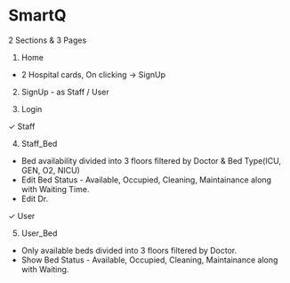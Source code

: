 # SmartQ

2 Sections & 3 Pages

1. Home
- 2 Hospital cards, On clicking -> SignUp

2. SignUp - as Staff / User

3. Login


✓ Staff

4. Staff_Bed 
- Bed availability divided into 3 floors filtered by Doctor & Bed Type(ICU, GEN, O2, NICU)
- Edit Bed Status - Available, Occupied, Cleaning, Maintainance along with Waiting Time.
- Edit Dr. 


✓ User

5. User_Bed
- Only available beds divided into 3 floors filtered by Doctor.
- Show Bed Status - Available, Occupied, Cleaning, Maintainance along with Waiting.



